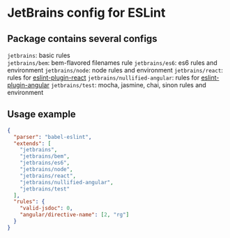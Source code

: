 # JetBrains config for ESLint

## Package contains several configs

`jetbrains`: basic rules  
`jetbrains/bem`: bem-flavored filenames rule
`jetbrains/es6`: es6 rules and environment 
`jetbrains/node`: node rules and environment
`jetbrains/react`: rules for [eslint-plugin-react](https://github.com/yannickcr/eslint-plugin-react) 
`jetbrains/nullified-angular`:  rules for [eslint-plugin-angular](https://github.com/Gillespie59/eslint-plugin-angular) 
`jetbrains/test`: mocha, jasmine, chai, sinon rules and environment 

## Usage example

```json
{
  "parser": "babel-eslint",
  "extends": [
    "jetbrains",
    "jetbrains/bem",
    "jetbrains/es6",
    "jetbrains/node",
    "jetbrains/react",
    "jetbrains/nullified-angular",
    "jetbrains/test"
  ],
  "rules": {
    "valid-jsdoc": 0,
    "angular/directive-name": [2, "rg"]
  }
}
```
